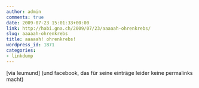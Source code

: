 ```yaml
---
author: admin
comments: true
date: 2009-07-23 15:01:33+00:00
link: http://habi.gna.ch/2009/07/23/aaaaah-ohrenkrebs/
slug: aaaaah-ohrenkrebs
title: aaaaah! ohrenkrebs!
wordpress_id: 1871
categories:
- linkdump
---
```




[via leumund] (und facebook, das für seine einträge leider keine permalinks macht)
